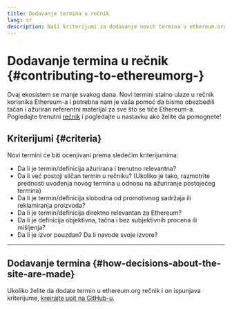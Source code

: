 ```yaml
---
title: Dodavanje termina u rečnik
lang: sr
description: Naši kriterijumi za dodavanje novih termina u ethereum.org rečnik
---
```


# Dodavanje termina u rečnik {#contributing-to-ethereumorg-}

Ovaj ekosistem se manje svakog dana. Novi termini stalno ulaze u rečnik korisnika Ethereum-a i potrebna nam je vaša pomoć da bismo obezbedili tačan i ažuriran referentni materijal za sve što se tiče Ethereum-a. Pogledajte trenutni [rečnik](/glossary/) i pogledajte u nastavku ako želite da pomognete!

## Kriterijumi {#criteria}

Novi termini će biti ocenjivani prema sledećim kriterijumima:

- Da li je termin/definicija ažurirana i trenutno relevantna?
- Da li već postoji sličan termin u rečniku? (Ukoliko je tako, razmotrite prednosti uvođenja novog termina u odnosu na ažuriranje postojećeg termina)
- Da li je termin/definicija slobodna od promotivnog sadržaja ili reklamiranja proizvoda?
- Da li je termin/definicija direktno relevantan za Ethereum?
- Da li je definicija objektivna, tačna i bez subjektivnih procena ili mišljenja?
- Da li je izvor pouzdan? Da li navode svoje izvore?

---

## Dodavanje termina {#how-decisions-about-the-site-are-made}

Ukoliko želite da dodate termin u ethereum.org rečnik i on ispunjava kriterijume, [kreirajte upit na GitHub-u](https://github.com/ethereum/ethereum-org-website/issues/new?assignees=&labels=feature+%3Asparkles%3A%2Ccontent+%3Afountain_pen%3A&template=suggest_glossary_term.yaml).
